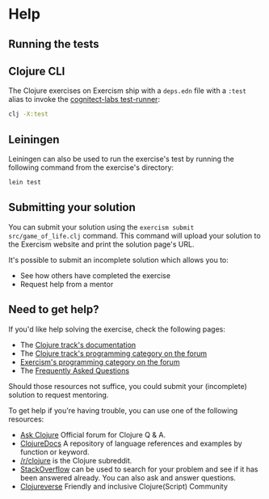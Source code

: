 # Help

## Running the tests

## Clojure CLI

The Clojure exercises on Exercism ship with a `deps.edn` file with a `:test` alias to invoke the [cognitect-labs test-runner](https://github.com/cognitect-labs/test-runner):

``` bash
clj -X:test
```

## Leiningen

Leiningen can also be used to run the exercise's test by running the following command from the exercise's directory:

```bash
lein test
```

## Submitting your solution

You can submit your solution using the `exercism submit src/game_of_life.clj` command.
This command will upload your solution to the Exercism website and print the solution page's URL.

It's possible to submit an incomplete solution which allows you to:

- See how others have completed the exercise
- Request help from a mentor

## Need to get help?

If you'd like help solving the exercise, check the following pages:

- The [Clojure track's documentation](https://exercism.org/docs/tracks/clojure)
- The [Clojure track's programming category on the forum](https://forum.exercism.org/c/programming/clojure)
- [Exercism's programming category on the forum](https://forum.exercism.org/c/programming/5)
- The [Frequently Asked Questions](https://exercism.org/docs/using/faqs)

Should those resources not suffice, you could submit your (incomplete) solution to request mentoring.

To get help if you're having trouble, you can use one of the following resources:

- [Ask Clojure](https://ask.clojure.org/) Official forum for Clojure Q & A.
- [ClojureDocs](https://clojuredocs.org) A repository of language references and examples by function or keyword.
- [/r/clojure](https://www.reddit.com/r/clojure) is the Clojure subreddit.
- [StackOverflow](http://stackoverflow.com/questions/tagged/clojure) can be used to search for your problem and see if it has been answered already. You can also ask and answer questions.
- [Clojureverse](https://clojureverse.org/) Friendly and inclusive Clojure(Script) Community